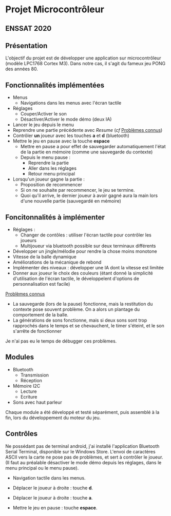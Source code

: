 # Projet Microcontrôleur

## ENSSAT 2020

## Présentation

L'objectif du projet est de développer une application sur microcontrôleur (modèle LPC1768 Cortex M3).
Dans notre cas, il s'agit du fameux jeu PONG des années 80.

## Fonctionnalités implémentées

* Menus
  * Navigations dans les menus avec l'écran tactile
* Réglages
  * Couper/Activer le son
  * Désactiver/Activer le mode démo (deux IA)
* Lancer le jeu depuis le menu
* Reprendre une partie précédente avec *Resume* (*cf* [Problèmes connus](Problèmes-connus))
* Contrôler **un** joueur avec les touches **a** et **d** (bluetooth)
* Mettre le jeu en pause avec la touche **espace**
  * Mettre en pause a pour effet de sauvegarder automatiquement l'état de la partie en mémoire (comme une sauvegarde du contexte)
  * Depuis le menu pause :
    * Reprendre la partie
    * Aller dans les réglages
    * Retour menu principal
* Lorsqu'un joueur gagne la partie  :
  * Proposition de recommencer
  * Si on ne souhaite par recommencer, le jeu se termine.
  * Quoi qu'il arrive, le dernier joueur à avoir gagné aura la main lors d'une nouvelle partie (sauvegardé en mémoire)

## Foncitonnalités à implémenter

* Réglages :
  * Changer de contôles : utiliser l'écran tactile pour contrôler les joueurs
  * Multijoueur via bluetooth possible sur deux terminaux différents
* Développer un jingle/mélodie pour rendre la chose moins monotone
* Vitesse de la balle dynamique
* Améliorations de la mécanique de rebond
* Implémenter des niveaux : développer une IA dont la vitesse est limitée
* Donner aux joueur le choix des couleurs (étant donné la simplicité d'utilisation de l'écran tactile, le développelent d'options de personnalisation est facile)

[Problèmes connus](##-Problèmes-connus)

* La sauvegarde (lors de la pause) fonctionne, mais la restitution du contexte pose souvent problème. On a alors un plantage du comportement de la balle.
* La générations de sons fonctionne, mais si deux sons sont trop rapprochés dans le temps et se chevauchent, le timer s'éteint, et le son s'arrête de fonctionner

Je n'ai pas eu le temps de débugger ces problèmes.

## Modules

* Bluetooth
  * Transmission
  * Réception
* Mémoire I2C
  * Lecture
  * Ecriture
* Sons avec haut parleur

Chaque module a été développé et testé séparément, puis assemblé à la fin, lors du développement du moteur du jeu.

## Contrôles

Ne possédant pas de terminal android, j'ai installé l'application Bluetooth Serial Terminal, disponible sur le Windows Store.
L'envoi de caractères ASCII vers la carte ne pose pas de problèmes, et sert à contrôler le joueur. (Il faut au préalable désactiver le mode démo depuis les réglages, dans le menu principal ou le menu pause).

* Navigation tactile dans les menus.

* Déplacer le joueur à droite : touche **d**.

* Déplacer le joueur à droite : touche **a**.

* Mettre le jeu en pause : touche **espace**.
